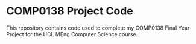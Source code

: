 # COMP0138 Project Code
This repository contains code used to complete my COMP0138 Final Year Project for the UCL MEng Computer Science course.
